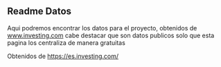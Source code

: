 ## Readme Datos

Aqui podremos encontrar los datos para el proyecto, obtenidos de www.investing.com cabe destacar que son datos publicos solo que esta pagina los centraliza de manera gratuitas

Obtenidos de https://es.investing.com/